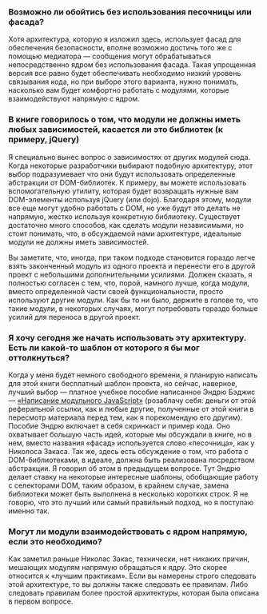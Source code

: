 <!-- ### Frequently Asked Questions -->

### Возможно ли обойтись без использования песочницы или фасада?

Хотя архитектура, которую я изложил здесь, использует фасад для обеспечения
безопасности, вполне возможно достичь того же с помощью медиатора — сообщения
могут обрабатываться непосредственно ядром без использования фасада. Такая
упрощенная версия все равно будет обеспечивать необходимо низкий уровень
связывания кода, но при выборе этого варианта, нужно понимать, насколько вам
будет комфортно работать с модулями, которые взаимодействуют напрямую
с ядром.

### В книге говорилось о том, что модули не должны иметь любых зависимостей, касается ли это библиотек (к примеру, jQuery)

Я специально вынес вопрос о зависимостях от других модулей сюда. Когда
некоторые разработчики выбирают подобную архитектуру, этот выбор подразумевает
что они будут использовать определенные абстракции от DOM-библиотек. К примеру,
вы можете использовать вспомогательную утилиту, которая будет возвращать нужные
вам DOM-элементы используя jQuery (или dojo). Благодаря этому, модули все еще могут
удобно работать с DOM, но уже будут это делать не напрямую, жестко используя
конкретную библиотеку. Существует достаточно много способов, как сделать
модули независимыми, но стоит понимать, что, в обсуждаемой нами архитектуре,
идеальные модули не должны иметь зависимостей.

Вы заметите, что, иногда, при таком подходе становится гораздо легче взять
законченный модуль из одного проекта и перенести его в другой проект с небольшими
дополнительными усилиями. Должен сказать, я полностью согласен с тем, что,
порой, намного лучше, когда модули, вместо определенной части своей функциональности,
просто используют другие модули. Как бы то ни было, держите в голове то, что
такие модули, в некоторых случаях, могут потребовать гораздо больше усилий для
переноса в другой проект.

### Я хочу сегодня же начать использовать эту архитектуру. Есть ли какой-то шаблон от которого я бы мог оттолкнуться?

Когда у меня будет немного свободного времени, я планирую написать для этой
книги бесплатный шаблон проекта, но сейчас, наверное, лучший выбор — 
платное учебное пособие написанное Эндрю Бэджис — [«Написание модульного JavaScript»][14]
(розаблачу себя: деньги от этой реферальной ссылки, как и любые другие, полученные
от этой книги в пересмотр материала перед тем, как я порекомендую его другим).
Пособие Эндрю включает в себя скринкаст и пример кода. Оно охватывает большую
часть идей, которые мы обсуждали в книге, но в нем, вместо названия «фасад» 
используется слово «песочница», как у Николоса Закаса. Так же, здесь есть
обсуждение о том, что работа с DOM-библиотеками, в идеале, должна быть реализована
посредством абстракции. Я говорил об этом в предыдущем вопросе. Тут Эндрю
делает ставку на некоторые интересные шаблоны, обобщающие работу с селекторами
DOM, таким образом, в крайнем случае, замена библиотеки может быть выполнена
в несколько коротких строк. Я не говорю, что это лучший или самый правильный
подход, но я поступаю именно так.

### Могут ли модули взаимодействовать с ядром напрямую, если это необходимо?

Как заметил раньше Николас Закас, технически, нет никаких причин, мешающих
модулям напрямую обращаться к ядру. Это скорее относится к «лучшим практикам».
Если вы намерены строго следовать этой архитектуре, то вы должны также следовать
ее правилам. Либо следовать правилам более простой архитектуры, которая была
описана в первом вопросе.


[14]: http://bit.ly/orGVOL
